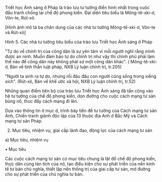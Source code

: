 Triết học Ánh sáng ở Pháp là trào lưu tư tưởng điển hình nhất trong cuộc đấu tranh chống lại chế độ phong kiến. Đại diện tiêu biểu là Mông-tê-xki-ơ, Vôn-te, Rút-xô.

[Hình ảnh mô tả ba chân dung của các nhà tư tưởng Mông-tê-xki-ơ, Vôn-te và Rút-xô]

Hình 5. Các nhà tư tưởng tiêu biểu của trào lưu Triết học Ánh sáng ở Pháp

"Tự do về chính trị của công dân là sự yên tâm vì mỗi người nghĩ rằng mình được an ninh. Muốn đảm bảo tự do chính trị như vậy thì chính phủ phải làm thế nào để công dân này không phải sợ một công dân khác".
( Mông-tê-xki-ơ, Bàn về tinh thần luật pháp,
NXB Lý luận chính trị, tr.205)

"Người ta sinh ra tự do, nhưng rồi đâu đâu con người cũng sống trong xiềng xích".
(Rút-xô, Bàn về khế ước xã hội,
NXB Lý luận chính trị, tr.52)

Những quan điểm tiên bộ của trào lưu Triết học Ánh sáng đã tấn công vào hệ tư tưởng của chế độ phong kiến, dọn đường cho cuộc cách mạng tư sản bùng nổ, thúc đẩy cách mạng đi lên.

Dựa vào thông tin ở mục d, trình bày tiền đề tư tưởng của Cách mạng tư sản Anh, Chiến tranh giành độc lập của 13 thuộc địa Anh ở Bắc Mỹ và Cách mạng tư sản Pháp.

2. Mục tiêu, nhiệm vụ, giai cấp lãnh đạo, động lực của cách mạng tư sản

a) Mục tiêu, nhiệm vụ

• Mục tiêu

Các cuộc cách mạng tư sản có mục tiêu chung là lật đổ chế độ phong kiến, thực dân cùng tàn tích của nó, tạo điều kiện cho sự phát triển của nền kinh tế tư bản chủ nghĩa, thiết lập nền thống trị của giai cấp tư sản, mở đường cho sự phát triển của chủ nghĩa tư bản.